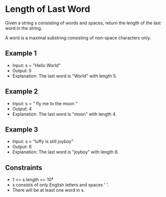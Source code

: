 # Length of Last Word

Given a string s consisting of words and spaces, return the length of the last word in the string.

A word is a maximal substring consisting of non-space characters only.

## Example 1

- Input: s = "Hello World"
- Output: 5
- Explanation: The last word is "World" with length 5.

## Example 2

- Input: s = " fly me to the moon "
- Output: 4
- Explanation: The last word is "moon" with length 4.

## Example 3

- Input: s = "luffy is still joyboy"
- Output: 6
- Explanation: The last word is "joyboy" with length 6.

## Constraints

- 1 <= s.length <= 10⁴
- s consists of only English letters and spaces ' '.
- There will be at least one word in s.
